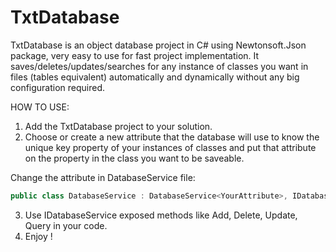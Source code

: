 # TxtDatabase

TxtDatabase is an object database project in C# using Newtonsoft.Json package, very easy to use for fast project implementation.
It saves/deletes/updates/searches for any instance of classes you want in files (tables equivalent) automatically and dynamically without any big configuration required.

HOW TO USE:
1) Add the TxtDatabase project to your solution.
2) Choose or create a new attribute that the database will use to know the unique key property of your instances of classes and put that attribute on the property in the class you want to be saveable.

Change the attribute in DatabaseService file:
``` C#
public class DatabaseService : DatabaseService<YourAttribute>, IDatabaseService
```

3) Use IDatabaseService exposed methods like Add, Delete, Update, Query in your code.
4) Enjoy !
